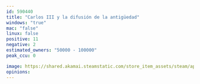 ```yaml
---
id: 590440
title: "Carlos III y la difusión de la antigüedad"
windows: "true"
mac: "false"
linux: false
positive: 11
negative: 2
estimated_owners: "50000 - 100000"
peak_ccu: 0

image: https://shared.akamai.steamstatic.com/store_item_assets/steam/apps/590440/header.jpg?t=1489417545
opinions:
---
```

